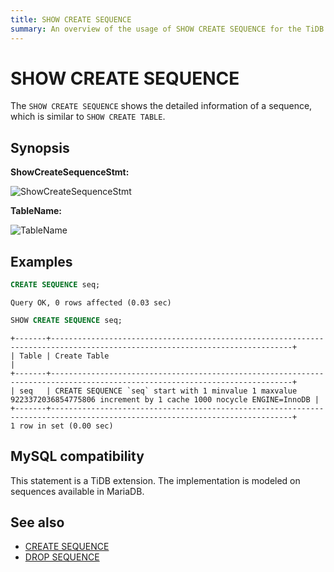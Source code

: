 ```yaml
---
title: SHOW CREATE SEQUENCE
summary: An overview of the usage of SHOW CREATE SEQUENCE for the TiDB database.
---
```


# SHOW CREATE SEQUENCE

The `SHOW CREATE SEQUENCE` shows the detailed information of a sequence, which is similar to `SHOW CREATE TABLE`.

## Synopsis

**ShowCreateSequenceStmt:**

![ShowCreateSequenceStmt](https://download.pingcap.com/images/docs/sqlgram/ShowCreateSequenceStmt.png)

**TableName:**

![TableName](https://download.pingcap.com/images/docs/sqlgram/TableName.png)

## Examples


```sql
CREATE SEQUENCE seq;
```

```
Query OK, 0 rows affected (0.03 sec)
```


```sql
SHOW CREATE SEQUENCE seq;
```

```
+-------+----------------------------------------------------------------------------------------------------------------------------+
| Table | Create Table                                                                                                               |
+-------+----------------------------------------------------------------------------------------------------------------------------+
| seq   | CREATE SEQUENCE `seq` start with 1 minvalue 1 maxvalue 9223372036854775806 increment by 1 cache 1000 nocycle ENGINE=InnoDB |
+-------+----------------------------------------------------------------------------------------------------------------------------+
1 row in set (0.00 sec)
```

## MySQL compatibility

This statement is a TiDB extension. The implementation is modeled on sequences available in MariaDB.

## See also

* [CREATE SEQUENCE](/sql-statements/sql-statement-create-sequence.md)
* [DROP SEQUENCE](/sql-statements/sql-statement-drop-sequence.md)
